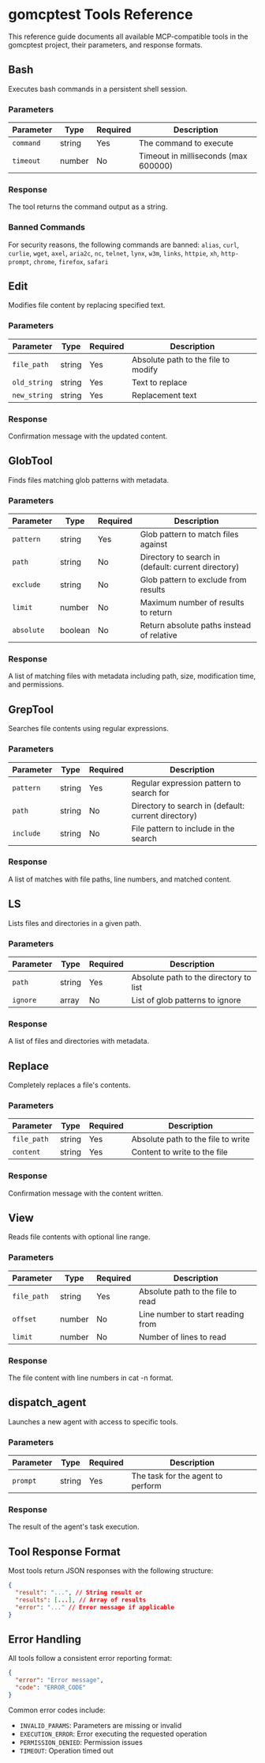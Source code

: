 # gomcptest Tools Reference

This reference guide documents all available MCP-compatible tools in the gomcptest project, their parameters, and response formats.

## Bash

Executes bash commands in a persistent shell session.

### Parameters

| Parameter | Type | Required | Description |
|-----------|------|----------|-------------|
| `command` | string | Yes | The command to execute |
| `timeout` | number | No | Timeout in milliseconds (max 600000) |

### Response

The tool returns the command output as a string.

### Banned Commands

For security reasons, the following commands are banned:
`alias`, `curl`, `curlie`, `wget`, `axel`, `aria2c`, `nc`, `telnet`, `lynx`, `w3m`, `links`, `httpie`, `xh`, `http-prompt`, `chrome`, `firefox`, `safari`

## Edit

Modifies file content by replacing specified text.

### Parameters

| Parameter | Type | Required | Description |
|-----------|------|----------|-------------|
| `file_path` | string | Yes | Absolute path to the file to modify |
| `old_string` | string | Yes | Text to replace |
| `new_string` | string | Yes | Replacement text |

### Response

Confirmation message with the updated content.

## GlobTool

Finds files matching glob patterns with metadata.

### Parameters

| Parameter | Type | Required | Description |
|-----------|------|----------|-------------|
| `pattern` | string | Yes | Glob pattern to match files against |
| `path` | string | No | Directory to search in (default: current directory) |
| `exclude` | string | No | Glob pattern to exclude from results |
| `limit` | number | No | Maximum number of results to return |
| `absolute` | boolean | No | Return absolute paths instead of relative |

### Response

A list of matching files with metadata including path, size, modification time, and permissions.

## GrepTool

Searches file contents using regular expressions.

### Parameters

| Parameter | Type | Required | Description |
|-----------|------|----------|-------------|
| `pattern` | string | Yes | Regular expression pattern to search for |
| `path` | string | No | Directory to search in (default: current directory) |
| `include` | string | No | File pattern to include in the search |

### Response

A list of matches with file paths, line numbers, and matched content.

## LS

Lists files and directories in a given path.

### Parameters

| Parameter | Type | Required | Description |
|-----------|------|----------|-------------|
| `path` | string | Yes | Absolute path to the directory to list |
| `ignore` | array | No | List of glob patterns to ignore |

### Response

A list of files and directories with metadata.

## Replace

Completely replaces a file's contents.

### Parameters

| Parameter | Type | Required | Description |
|-----------|------|----------|-------------|
| `file_path` | string | Yes | Absolute path to the file to write |
| `content` | string | Yes | Content to write to the file |

### Response

Confirmation message with the content written.

## View

Reads file contents with optional line range.

### Parameters

| Parameter | Type | Required | Description |
|-----------|------|----------|-------------|
| `file_path` | string | Yes | Absolute path to the file to read |
| `offset` | number | No | Line number to start reading from |
| `limit` | number | No | Number of lines to read |

### Response

The file content with line numbers in cat -n format.

## dispatch_agent

Launches a new agent with access to specific tools.

### Parameters

| Parameter | Type | Required | Description |
|-----------|------|----------|-------------|
| `prompt` | string | Yes | The task for the agent to perform |

### Response

The result of the agent's task execution.

## Tool Response Format

Most tools return JSON responses with the following structure:

```json
{
  "result": "...", // String result or
  "results": [...], // Array of results
  "error": "..." // Error message if applicable
}
```

## Error Handling

All tools follow a consistent error reporting format:

```json
{
  "error": "Error message",
  "code": "ERROR_CODE"
}
```

Common error codes include:
- `INVALID_PARAMS`: Parameters are missing or invalid
- `EXECUTION_ERROR`: Error executing the requested operation
- `PERMISSION_DENIED`: Permission issues
- `TIMEOUT`: Operation timed out